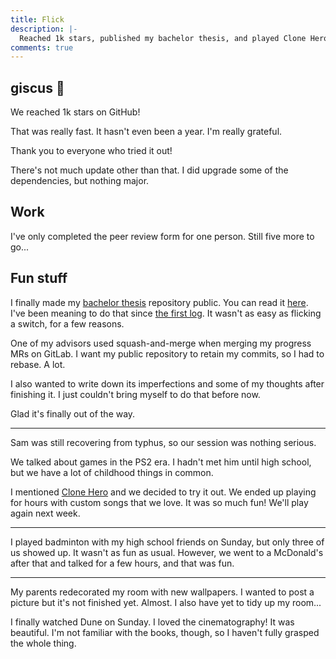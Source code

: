 ```yaml
---
title: Flick
description: |-
  Reached 1k stars, published my bachelor thesis, and played Clone Hero.
comments: true
---
```


## giscus 💎

We reached 1k stars on GitHub!

That was really fast. It hasn't even been a year. I'm really grateful.

Thank you to everyone who tried it out!

There's not much update other than that. I did upgrade some of the dependencies,
but nothing major.

## Work

I've only completed the peer review form for one person. Still five more to
go...

## Fun stuff

I finally made my [bachelor thesis][bachelor-thesis] repository public. You can
read it [here][bachelor-thesis-pdf]. I've been meaning to do that since
[the first log][21w10]. It wasn't as easy as flicking a switch, for a few
reasons.

One of my advisors used squash-and-merge when merging my progress MRs on GitLab.
I want my public repository to retain my commits, so I had to rebase. A lot.

I also wanted to write down its imperfections and some of my thoughts after
finishing it. I just couldn't bring myself to do that before now.

Glad it's finally out of the way.

---

Sam was still recovering from typhus, so our session was nothing serious.

We talked about games in the PS2 era. I hadn't met him until high school, but we
have a lot of childhood things in common.

I mentioned [Clone Hero][clone-hero] and we decided to try it out. We ended up
playing for hours with custom songs that we love. It was so much fun! We'll play
again next week.

---

I played badminton with my high school friends on Sunday, but only three of us
showed up. It wasn't as fun as usual. However, we went to a McDonald's after
that and talked for a few hours, and that was fun.

---

My parents redecorated my room with new wallpapers. I wanted to post a picture
but it's not finished yet. Almost. I also have yet to tidy up my room...

I finally watched Dune on Sunday. I loved the cinematography! It was beautiful.
I'm not familiar with the books, though, so I haven't fully grasped the whole
thing.

[bachelor-thesis]: https://github.com/laymonage/bachelor-thesis
[bachelor-thesis-pdf]: https://github.com/laymonage/bachelor-thesis/releases/latest/download/laymonage-jsonfield-bachelor-thesis.pdf
[21w10]: /logs/21w10
[clone-hero]: https://clonehero.net
